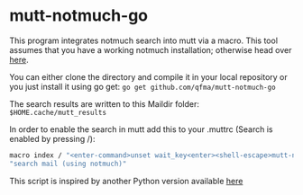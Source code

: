 mutt-notmuch-go
===============

This program integrates notmuch search into mutt via a macro. This tool assumes that you have a working notmuch installation; otherwise head over [here](http://notmuchmail.org/).

You can either clone the directory and compile it in your local repository or you just install it using go get: `go get github.com/qfma/mutt-notmuch-go`

The search results are written to this Maildir folder:
`$HOME.cache/mutt_results` 

In order to enable the search in mutt add this to your .muttrc (Search is enabled by pressing /):
``` bash
macro index / "<enter-command>unset wait_key<enter><shell-escape>mutt-notmuch-go<enter><change-folder-readonly>~/.cache/mutt_results<enter>" \
"search mail (using notmuch)"
```

This script is inspired by another Python version available [here](https://github.com/honza/mutt-notmuch-py/)
